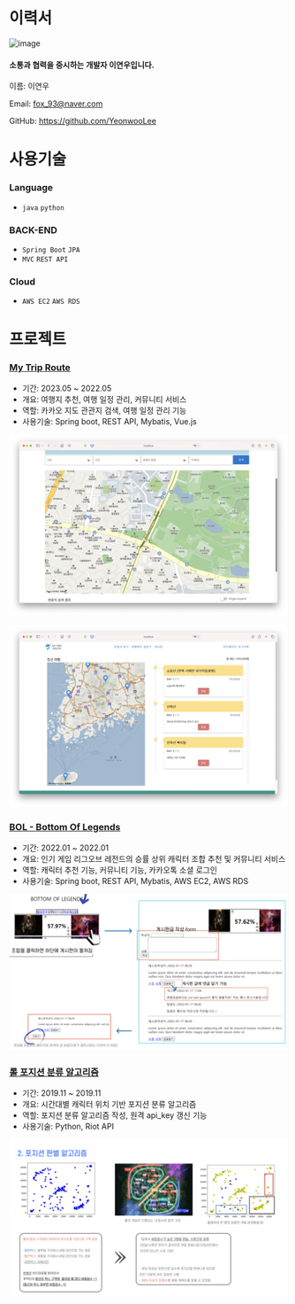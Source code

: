 # 이력서
![image](https://user-images.githubusercontent.com/29223461/190564953-35433d30-d72b-44d4-89bc-7c06bc0ec606.png)

#### 소통과 협력을 중시하는 개발자 이연우입니다.

이름: 이연우

Email: fox_93@naver.com

GitHub: https://github.com/YeonwooLee

# 사용기술

### Language

- `java` `python`

### BACK-END

- `Spring Boot` `JPA`
- `MVC` `REST API`



### Cloud

- `AWS EC2` `AWS RDS`

# 프로젝트

### [My Trip Route](https://github.com/YeonwooLee/myTripRoute)

- 기간: 2023.05 ~ 2022.05
- 개요: 여행지 추천, 여행 일정 관리, 커뮤니티 서비스
- 역할: 카카오 지도 관관지 검색, 여행 일정 관리 기능
- 사용기술: Spring boot, REST API, Mybatis, Vue.js

![mtr1](./images/mtr1.png)

![mtr1](./images/mtr2.png)



### [BOL - Bottom Of Legends](https://github.com/YeonwooLee/allwinrate)

- 기간: 2022.01 ~ 2022.01
- 개요: 인기 게임 리그오브 레전드의 승률 상위 캐릭터 조합 추천 및 커뮤니티 서비스
- 역할: 캐릭터 추천 기능, 커뮤니티 기능, 카카오톡 소셜 로그인
- 사용기술: Spring boot, REST API, Mybatis, AWS EC2, AWS RDS

![bolPosition](./images/bolWeb.png)



### [롤 포지션 분류 알고리즘](http://www.google.co.kr)

- 기간: 2019.11 ~ 2019.11
- 개요: 시간대별 캐릭터 위치 기반 포지션 분류 알고리즘
- 역할: 포지션 분류 알고리즘 작성, 원격 api_key 갱신 기능
- 사용기술: Python, Riot API

![bolPosition](./images/bolPosition.png)

